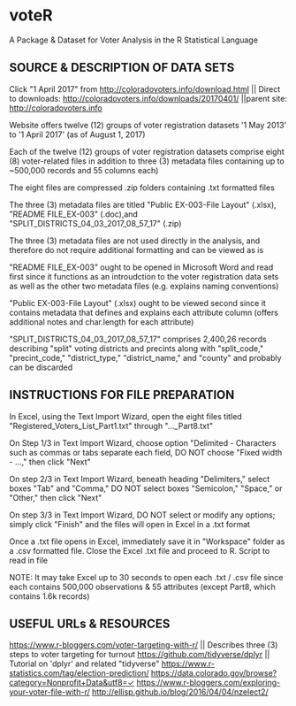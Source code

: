 # voteR
A Package & Dataset for Voter Analysis in the R Statistical Language

## SOURCE & DESCRIPTION OF DATA SETS

Click "1 April 2017" from http://coloradovoters.info/download.html || Direct to downloads: http://coloradovoters.info/downloads/20170401/ ||parent site: http://coloradovoters.info

Website offers twelve (12) groups of voter registration datasets '1 May 2013' to '1 April 2017' (as of August 1, 2017)

Each of the twelve (12) groups of voter registration datasets comprise eight (8) voter-related files in addition to three (3) metadata files containing up to ~500,000 records and 55 columns each)

The eight files are compressed .zip folders containing  .txt formatted files

The three (3) metadata files are titled "Public EX-003-File Layout" (.xlsx), "README FILE_EX-003" (.doc),and "SPLIT_DISTRICTS_04_03_2017_08_57_17" (.zip)

The three (3) metadata files are not used directly in the analysis, and therefore do not require additional formatting and can be viewed as is

"README FILE_EX-003" ought to be opened in Microsoft Word and read first since it functions as an introudction to the voter registration data sets as well as the other two metadata files (e.g. explains naming conventions)

"Public EX-003-File Layout" (.xlsx) ought to be viewed second since it contains metadata that defines and explains each attribute column (offers additional notes and char.length for each attribute)

"SPLIT_DISTRICTS_04_03_2017_08_57_17" comprises 2,400,26 records describing "split" voting districts and precints along with "split_code," "precint_code," "district_type," "district_name," and "county" and probably can be discarded

## INSTRUCTIONS FOR FILE PREPARATION

In Excel, using the Text Import Wizard, open the eight files titled "Registered_Voters_List_Part1.txt" through "..._Part8.txt"

On Step 1/3 in Text Import Wizard, choose option "Delimited - Characters such as commas or tabs separate each field, DO NOT choose  "Fixed width - ...," then click "Next"

On step 2/3 in Text Import Wizard, beneath heading "Delimiters," select boxes "Tab" and "Comma," DO NOT select boxes "Semicolon," "Space," or "Other," then click "Next"

On step 3/3 in Text Import Wizard, DO NOT select or modify any options; simply click "Finish" and the files will open in Excel in a .txt format

Once a .txt file opens in Excel, immediately save it in "Workspace" folder as a .csv formatted file. Close the Excel .txt file and proceed to R. Script to read in file

NOTE: It may take Excel up to 30 seconds to open each .txt / .csv file since each contains 500,000 observations & 55 attributes (except Part8, which contains 1.6k records)

## USEFUL URLs & RESOURCES

https://www.r-bloggers.com/voter-targeting-with-r/ || Describes three (3) steps to voter targeting for turnout
https://github.com/tidyverse/dplyr || Tutorial on 'dplyr' and related "tidyverse"
https://www.r-statistics.com/tag/election-prediction/
https://data.colorado.gov/browse?category=Nonprofit+Data&utf8=✓
https://www.r-bloggers.com/exploring-your-voter-file-with-r/
http://ellisp.github.io/blog/2016/04/04/nzelect2/
